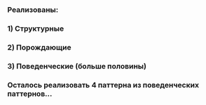 ### Реализованы: 
### 1) Структурные
### 2) Порождающие 
### 3) Поведенческие (больше половины)
### Осталось реализовать 4 паттерна из поведенческих паттернов...
